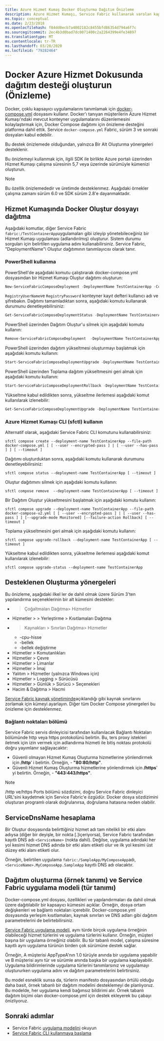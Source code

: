 ```yaml
---
title: Azure Hizmet Kumaş Docker Oluşturma Dağıtım Önizleme
description: Azure Hizmet Kumaşı, Service Fabric kullanarak varolan kapsayıcıları düzenlemeyi kolaylaştırmak için Docker Compose biçimini kabul eder. Bu destek şu anda önizlemededir.
ms.topic: conceptual
ms.date: 2/23/2018
ms.openlocfilehash: f84dd0ecb7a4002182c8455bfd86354d794a6f7c
ms.sourcegitcommit: 2ec4b3d0bad7dc0071400c2a2264399e4fe34897
ms.translationtype: MT
ms.contentlocale: tr-TR
ms.lasthandoff: 03/28/2020
ms.locfileid: "79282464"
---
```

# <a name="docker-compose-deployment-support-in-azure-service-fabric-preview"></a>Docker Azure Hizmet Dokusunda dağıtım desteği oluşturun (Önizleme)

Docker, çoklu kapsayıcı uygulamalarını tanımlamak için [docker-compose.yml](https://docs.docker.com/compose) dosyasını kullanır. Docker'ı tanıyan müşterilerin Azure Hizmet Kumaşı'ndaki mevcut konteyner uygulamalarını düzenlemesini kolaylaştırmak için, Docker Compose dağıtımı için önizleme desteğini platforma dahil ettik. Service `docker-compose.yml` Fabric, sürüm 3 ve sonraki dosyaları kabul edebilir. 

Bu destek önizlemede olduğundan, yalnızca Bir Alt Oluşturma yönergeleri desteklenir.

Bu önizlemeyi kullanmak için, ilgili SDK ile birlikte Azure portalı üzerinden Hizmet Kumaşı çalışma süresinin 5,7 veya üzerinde sürümüyle kümenizi oluşturun. 

> [!NOTE]
> Bu özellik önizlemededir ve üretimde desteklenmez.
> Aşağıdaki örnekler çalışma zamanı sürüm 6.0 ve SDK sürüm 2.8'e dayanmaktadır.

## <a name="deploy-a-docker-compose-file-on-service-fabric"></a>Hizmet Kumaşında Docker Oluştur dosyayı dağıtma

Aşağıdaki komutlar, diğer Service Fabric `fabric:/TestContainerApp`uygulamaları gibi izleyip yönetebileceğiniz bir Hizmet Kumaşı uygulaması (adlandırılmış) oluşturur. Sistem durumu sorguları için belirtilen uygulama adını kullanabilirsiniz.
Service Fabric, "DeploymentName"i Oluştur dağıtımının tanımlayıcısı olarak tanır.

### <a name="use-powershell"></a>PowerShell kullanma

PowerShell'de aşağıdaki komutu çalıştırarak docker-compose.yml dosyasından bir Hizmet Kumaşı Oluştur dağıtımı oluşturun:

```powershell
New-ServiceFabricComposeDeployment -DeploymentName TestContainerApp -Compose docker-compose.yml [-RegistryUserName <>] [-RegistryPassword <>] [-PasswordEncrypted]
```

`RegistryUserName`ve `RegistryPassword` konteyner kayıt defteri kullanıcı adı ve şifrebakın. Dağıtımı tamamladıktan sonra, aşağıdaki komutu kullanarak durumunu denetleyebilirsiniz:

```powershell
Get-ServiceFabricComposeDeploymentStatus -DeploymentName TestContainerApp
```

PowerShell üzerinden Dağıtım Oluştur'u silmek için aşağıdaki komutu kullanın:

```powershell
Remove-ServiceFabricComposeDeployment  -DeploymentName TestContainerApp
```

PowerShell üzerinden dağıtım yükseltmesi oluşturmayı başlatmak için aşağıdaki komutu kullanın:

```powershell
Start-ServiceFabricComposeDeploymentUpgrade -DeploymentName TestContainerApp -Compose docker-compose-v2.yml -Monitored -FailureAction Rollback
```

PowerShell üzerinden Toplama dağıtım yükseltmesini geri almak için aşağıdaki komutu kullanın:

```powershell
Start-ServiceFabricComposeDeploymentRollback -DeploymentName TestContainerApp
```

Yükseltme kabul edildikten sonra, yükseltme ilerlemesi aşağıdaki komut kullanılarak izlenebilir:

```powershell
Get-ServiceFabricComposeDeploymentUpgrade -DeploymentName TestContainerApp
```

### <a name="use-azure-service-fabric-cli-sfctl"></a>Azure Hizmet Kumaşı CLI (sfctl) kullanın

Alternatif olarak, aşağıdaki Service Fabric CLI komutunu kullanabilirsiniz:

```shell
sfctl compose create --deployment-name TestContainerApp --file-path docker-compose.yml [ [ --user --encrypted-pass ] | [ --user --has-pass ] ] [ --timeout ]
```

Dağıtımı oluşturduktan sonra, aşağıdaki komutu kullanarak durumunu denetleyebilirsiniz:

```shell
sfctl compose status --deployment-name TestContainerApp [ --timeout ]
```

Oluştur dağıtımını silmek için aşağıdaki komutu kullanın:

```shell
sfctl compose remove  --deployment-name TestContainerApp [ --timeout ]
```

Bir Dağıtım Oluştur yükseltmesini başlatmak için aşağıdaki komutu kullanın:

```shell
sfctl compose upgrade --deployment-name TestContainerApp --file-path docker-compose-v2.yml [ [ --user --encrypted-pass ] | [ --user --has-pass ] ] [--upgrade-mode Monitored] [--failure-action Rollback] [ --timeout ]
```

Toplama yükseltmesini geri almak için aşağıdaki komutu kullanın:

```shell
sfctl compose upgrade-rollback --deployment-name TestContainerApp [ --timeout ]
```

Yükseltme kabul edildikten sonra, yükseltme ilerlemesi aşağıdaki komut kullanılarak izlenebilir:

```shell
sfctl compose upgrade-status --deployment-name TestContainerApp
```

## <a name="supported-compose-directives"></a>Desteklenen Oluşturma yönergeleri

Bu önizleme, aşağıdaki ilkel ler de dahil olmak üzere Sürüm 3'ten yapılandırma seçeneklerinin bir alt kümesini destekler:

* > Çoğaltmaları Dağıtma> Hizmetler
* Hizmetler > > Yerleştirme > Kısıtlamaları Dağıtma
* > Kaynakları > Sınırları Dağıtma> Hizmetler
    * -cpu-hisse
    * -bellek
    * -bellek değiştirme
* Hizmetler > Komutanlıkları
* Hizmetler > Çevre
* Hizmetler > Limanlar
* Hizmetler > İmaj
* Yalıtım > Hizmetler (yalnızca Windows için)
* Hizmetler > Logging > Sürücüsü
* Hizmetler > Günlük > Sürücü > Seçenekleri
* Hacim & Dağıtma > Hacmi

[Service Fabric kaynak yönetiminde](service-fabric-resource-governance.md)açıklandığı gibi kaynak sınırlarını zorlamak için kümeyi ayarlayın. Diğer tüm Docker Compose yönergeleri bu önizleme için desteklenmez.

### <a name="ports-section"></a>Bağlantı noktaları bölümü

Service Fabric servis dinleyicisi tarafından kullanılacak Bağlantı Noktaları bölümünde http veya https protokolünü belirtin. Bu, ters proxy istekleri iletmek için izin vermek için adlandırma hizmeti ile bitiş noktası protokolü doğru yayımlanır sağlayacaktır:
* Güvenli olmayan Hizmet Kumaş Oluşturma hizmetlerine yönlendirmek için **/http**' i belirtin. Örneğin, - **"80:80/http"**.
* Güvenli Hizmet Kumaş Oluşturma hizmetlerine yönlendirmek için **/https**' yi belirtin. Örneğin, - **"443:443/https"**.

> [!NOTE]
> /http ve/https Ports bölümü sözdizimi, doğru Service Fabric dinleyici URL'sini kaydetmek için Service Fabric'e özgüdür.  Docker dosya sözdizimini oluşturan programlı olarak doğrulanırsa, doğrulama hatasına neden olabilir.

## <a name="servicednsname-computation"></a>ServiceDnsName hesaplama

Bir Oluştur dosyasında belirttiğiniz hizmet adı tam nitelikli bir etki alanı adıysa (diğer bir deyişle, bir nokta [.]içeriyorsa), Service Fabric tarafından kayıtlı DNS adı `<ServiceName>` (nokta dahil). Değilse, uygulama adındaki her yol kesimi hizmet DNS adında bir etki alanı etiketi olur ve ilk yol kesimi üst düzey etki alanı etiketi olur.

Örneğin, belirtilen uygulama `fabric:/SampleApp/MyComposeApp`adı, `<ServiceName>.MyComposeApp.SampleApp` kayıtlı DNS adı olacaktır.

## <a name="compose-deployment-instance-definition-versus-service-fabric-app-model-type-definition"></a>Dağıtım oluşturma (örnek tanımı) ve Service Fabric uygulama modeli (tür tanımı)

Docker-compose.yml dosyası, özellikleri ve yapılandırmaları da dahil olmak üzere dağıtılabilir bir kapsayıcı kümesini açıklar.
Örneğin, dosya ortam değişkenleri ve bağlantı noktaları içerebilir. Docker-compose.yml dosyasında yerleşim kısıtlamaları, kaynak sınırları ve DNS adları gibi dağıtım parametrelerini de belirtebilirsiniz.

[Service Fabric uygulama modeli,](service-fabric-application-model.md) aynı türde birçok uygulama örneğinin olabileceği hizmet türlerini ve uygulama türlerini kullanır. Örneğin, müşteri başına bir uygulama örneğiniz olabilir. Bu tür tabanlı model, çalışma süresine kayıtlı aynı uygulama türünün birden çok sürümüne destek sağlar.

Örneğin, A müşterisi AppTypeA'nın 1.0 türüyle anında bir uygulama yapabilir ve B müşterisi aynı tür ve sürümle anında başka bir uygulama kaplayabilir. Uygulama bildirimlerinde uygulama türlerini tanımlarsınız ve uygulamayı oluştururken uygulama adını ve dağıtım parametrelerini belirtirsiniz.

Bu model esneklik sunsa da, türlerin manifesto dosyasından örtülü olduğu daha basit, örnek tabanlı bir dağıtım modelini desteklemeyi de planlıyoruz. Bu modelde, her uygulama kendi bağımsız bildirimi alır. Örnek tabanlı dağıtım biçimi olan docker-compose.yml için destek ekleyerek bu çabayı önizliyoruz.

## <a name="next-steps"></a>Sonraki adımlar

* Service Fabric [uygulama modelini](service-fabric-application-model.md) okuyun
* [Service Fabric CLI kullanmaya başlama](service-fabric-cli.md)
